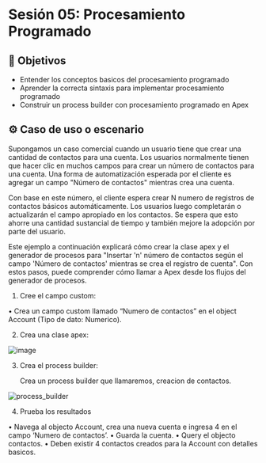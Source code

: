 
# Sesión 05: Procesamiento Programado

## :dart: Objetivos

- Entender los conceptos basicos del procesamiento programado
- Aprender la correcta sintaxis para implementar procesamiento programado
- Construir un process builder con procesamiento programado en Apex

## ⚙ Caso de uso o escenario

Supongamos un caso comercial cuando un usuario tiene que crear una cantidad de contactos para una cuenta. Los usuarios normalmente tienen que hacer clic en muchos campos para crear un número de contactos para una cuenta. Una forma de automatización esperada por el cliente es agregar un campo "Número de contactos" mientras crea una cuenta.

Con base en este número, el cliente espera crear N numero de registros de contactos básicos automáticamente. Los usuarios luego completarán o actualizarán el campo apropiado en los contactos. Se espera que esto ahorre una cantidad sustancial de tiempo y también mejore la adopción por parte del usuario.

Este ejemplo a continuación explicará cómo crear la clase apex y el generador de procesos para "Insertar 'n' número de contactos según el campo 'Número de contactos' mientras se crea el registro de cuenta". Con estos pasos, puede comprender cómo llamar a Apex desde los flujos del generador de procesos.

1. Cree el campo custom:

•	Crea un campo custom llamado “Numero de contactos” en el object Account (Tipo de dato:  Numerico).

2. Crea una clase apex:
 
![image](https://user-images.githubusercontent.com/523243/158459370-4f94f461-cf2f-45bb-b2e2-89be0812ce65.png)

3. Crea el process builder:

   Crea un process builder que llamaremos, creacion de contactos.
                                                 
![process_builder](https://user-images.githubusercontent.com/523243/158457992-610389c0-8b6f-4b23-864f-00fe16bfc10f.png)
                                                                                             
4. Prueba los resultados
                                                 
•	Navega al objecto Account, crea una nueva cuenta e ingresa 4 en el campo ‘Numero de contactos’.
•	Guarda la cuenta.
•	Query el objecto contactos. 
•	Deben existir 4 contactos creados para la Account con detalles basicos.  
 




